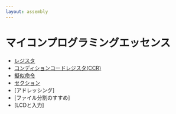 ```yaml
---
layout: assembly
---
```

# マイコンプログラミングエッセンス

* [レジスタ](register.html)
* [コンディションコードレジスタ(CCR)](ccr.html)
* [擬似命令](pseudo.html)
* [セクション](section.html)
* [アドレッシング]
* [ファイル分割のすすめ]
* [LCDと入力]
